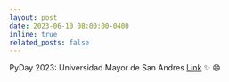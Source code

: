 ```yaml
---
layout: post
date: 2023-06-10 08:00:00-0400
inline: true
related_posts: false
---
```


PyDay 2023: Universidad Mayor de San Andres [Link](https://pyday.pylapaz.org/) :sparkles: :smile:
